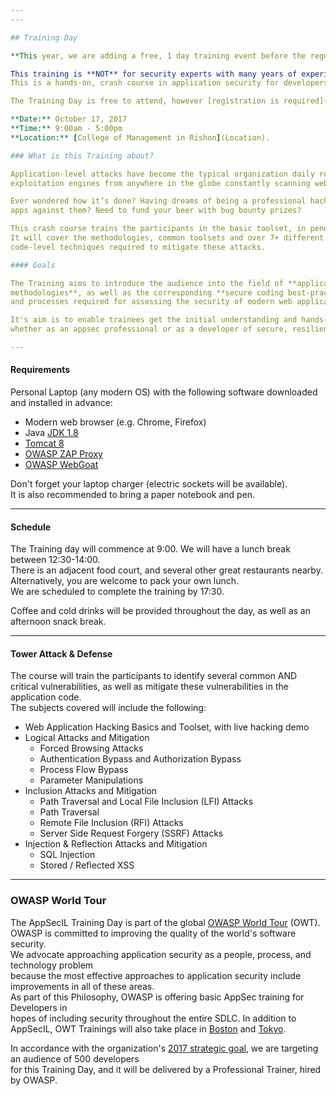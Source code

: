 ```yaml
---
---

## Training Day

**This year, we are adding a free, 1 day training event before the regular Conference.**   

This training is **NOT** for security experts with many years of experience, but for the rest of us:   
This is a hands-on, crash course in application security for developers, QA engineers, and anyone new to the AppSec field! 

The Training Day is free to attend, however [registration is required](Register). 

**Date:** October 17, 2017  
**Time:** 9:00am - 5:00pm   
**Location:** [College of Management in Rishon](Location).

### What is this Training about? 

Application-level attacks have become the typical organization daily routine, with numerous automated attack &   
exploitation engines from anywhere in the globe constantly scanning web sites, web services and external interfaces.  

Ever wondered how it’s done? Having dreams of being a professional hacker? or of being able to fortify your   
apps against them? Need to fund your beer with bug bounty prizes?

This crash course trains the participants in the basic toolset, in penetration testing skills and in secure development practices.   
It will cover the methodologies, common toolsets and over 7+ different high impact attack vectors, as well as the   
code-level techniques required to mitigate these attacks.

#### Goals   

The Training aims to introduce the audience into the field of **application-level attacks** and **white-hat hacking   
methodologies**, as well as the corresponding **secure coding best-practices**, and provide the basic tools, understanding   
and processes required for assessing the security of modern web applications.   

It's aim is to enable trainees get the initial understanding and hands-on skills required to find their path in the appsec field,   
whether as an appsec professional or as a developer of secure, resilient, and robust code. 

--- 
```


#### Requirements   

Personal Laptop (any modern OS) with the following software downloaded and installed in advance: 

- Modern web browser (e.g. Chrome, Firefox)
- Java [JDK 1.8](http://www.oracle.com/technetwork/pt/java/javase/downloads/jdk8-downloads-2133151.html)
- [Tomcat 8](https://tomcat.apache.org/download-80.cgi)
- [OWASP ZAP Proxy](https://www.owasp.org/index.php/OWASP_Zed_Attack_Proxy_Project)
- [OWASP WebGoat](https://www.owasp.org/index.php/Category:OWASP_WebGoat_Project)

Don't forget your laptop charger (electric sockets will be available).   
It is also recommended to bring a paper notebook and pen. 

---

#### Schedule   

The Training day will commence at 9:00. 
We will have a lunch break between 12:30-14:00.   
There is an adjacent food court, and several other great restaurants nearby.   
Alternatively, you are welcome to pack your own lunch.    
We are scheduled to complete the training by 17:30.  

Coffee and cold drinks will be provided throughout the day, as well as an afternoon snack break.   

---

#### Tower Attack & Defense

The course will train the participants to identify several common AND critical vulnerabilities, 
as well as mitigate these vulnerabilities in the application code.   
The subjects covered will include the following:

- Web Application Hacking Basics and Toolset, with live hacking demo
- Logical Attacks and Mitigation
  - Forced Browsing Attacks
  - Authentication Bypass and Authorization Bypass
  - Process Flow Bypass
  - Parameter Manipulations
- Inclusion Attacks and Mitigation
  - Path Traversal and Local File Inclusion (LFI) Attacks
  - Path Traversal
  - Remote File Inclusion (RFI) Attacks
  - Server Side Request Forgery (SSRF) Attacks
- Injection & Reflection Attacks and Mitigation
  - SQL Injection
  - Stored / Reflected XSS

---

### OWASP World Tour   

The AppSecIL Training Day is part of the global [OWASP World Tour](https://www.owasp.org/index.php/OWASP_World_Tour) (OWT).   
OWASP is committed to improving the quality of the world's software security.   
We advocate approaching application security as a people, process, and technology problem   
because the most effective approaches to application security include improvements in all of these areas.  
As part of this Philosophy, OWASP is offering basic AppSec training for Developers in   
hopes of including security throughout the entire SDLC. 
In addition to AppSecIL, OWT Trainings will also take place in [Boston](https://www.owasp.org/index.php/2017_Global_World_Tour_Boston) and [Tokyo](https://www.owasp.org/index.php/2017_OWASP_World_Tour_Tokyo).

In accordance with the organization's [2017 strategic goal](https://www.owasp.org/index.php/OWASP_Strategic_Goals), we are targeting an audience of 500 developers   
for this Training Day, and it will be delivered by a Professional Trainer, hired by OWASP. 

